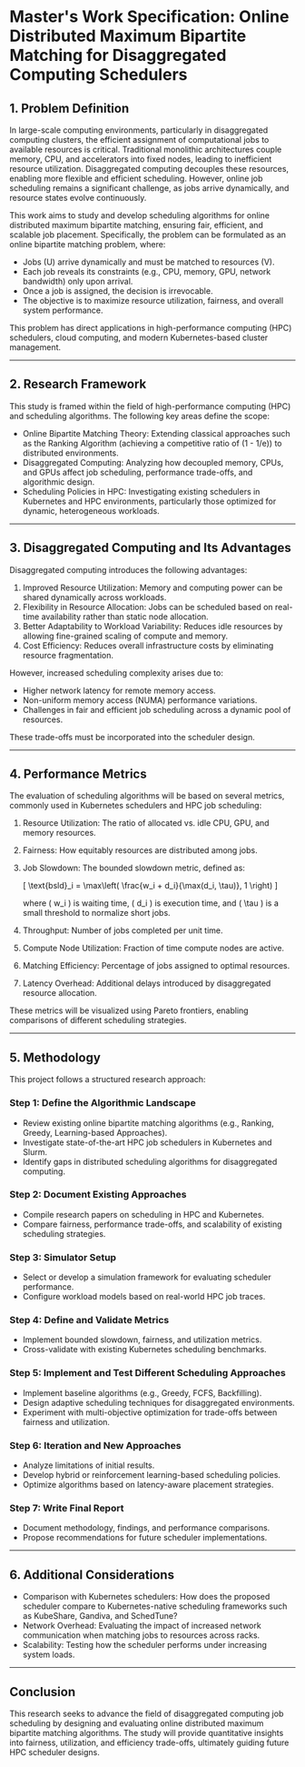 
# Master's Work Specification: Online Distributed Maximum Bipartite Matching for Disaggregated Computing Schedulers

## 1. Problem Definition

In large-scale computing environments, particularly in disaggregated computing clusters, the efficient assignment of computational jobs to available resources is critical. Traditional monolithic architectures couple memory, CPU, and accelerators into fixed nodes, leading to inefficient resource utilization. Disaggregated computing decouples these resources, enabling more flexible and efficient scheduling. However, online job scheduling remains a significant challenge, as jobs arrive dynamically, and resource states evolve continuously.

This work aims to study and develop scheduling algorithms for online distributed maximum bipartite matching, ensuring fair, efficient, and scalable job placement. Specifically, the problem can be formulated as an online bipartite matching problem, where:

- Jobs (U) arrive dynamically and must be matched to resources (V).
- Each job reveals its constraints (e.g., CPU, memory, GPU, network bandwidth) only upon arrival.
- Once a job is assigned, the decision is irrevocable.
- The objective is to maximize resource utilization, fairness, and overall system performance.

This problem has direct applications in high-performance computing (HPC) schedulers, cloud computing, and modern Kubernetes-based cluster management.

---

## 2. Research Framework

This study is framed within the field of high-performance computing (HPC) and scheduling algorithms. The following key areas define the scope:

- Online Bipartite Matching Theory: Extending classical approaches such as the Ranking Algorithm (achieving a competitive ratio of \(1 - 1/e\)) to distributed environments.
- Disaggregated Computing: Analyzing how decoupled memory, CPUs, and GPUs affect job scheduling, performance trade-offs, and algorithmic design.
- Scheduling Policies in HPC: Investigating existing schedulers in Kubernetes and HPC environments, particularly those optimized for dynamic, heterogeneous workloads.

---

## 3. Disaggregated Computing and Its Advantages

Disaggregated computing introduces the following advantages:

1. Improved Resource Utilization: Memory and computing power can be shared dynamically across workloads.
2. Flexibility in Resource Allocation: Jobs can be scheduled based on real-time availability rather than static node allocation.
3. Better Adaptability to Workload Variability: Reduces idle resources by allowing fine-grained scaling of compute and memory.
4. Cost Efficiency: Reduces overall infrastructure costs by eliminating resource fragmentation.

However, increased scheduling complexity arises due to:

- Higher network latency for remote memory access.
- Non-uniform memory access (NUMA) performance variations.
- Challenges in fair and efficient job scheduling across a dynamic pool of resources.

These trade-offs must be incorporated into the scheduler design.

---

## 4. Performance Metrics

The evaluation of scheduling algorithms will be based on several metrics, commonly used in Kubernetes schedulers and HPC job scheduling:

1. Resource Utilization: The ratio of allocated vs. idle CPU, GPU, and memory resources.
2. Fairness: How equitably resources are distributed among jobs.
3. Job Slowdown: The bounded slowdown metric, defined as:

   \[
   \text{bsld}_i = \max\left( \frac{w_i + d_i}{\max(d_i, \tau)}, 1 \right)
   \]

   where \( w_i \) is waiting time, \( d_i \) is execution time, and \( \tau \) is a small threshold to normalize short jobs.

4. Throughput: Number of jobs completed per unit time.
5. Compute Node Utilization: Fraction of time compute nodes are active.
6. Matching Efficiency: Percentage of jobs assigned to optimal resources.
7. Latency Overhead: Additional delays introduced by disaggregated resource allocation.

These metrics will be visualized using Pareto frontiers, enabling comparisons of different scheduling strategies.

---

## 5. Methodology

This project follows a structured research approach:

### Step 1: Define the Algorithmic Landscape

- Review existing online bipartite matching algorithms (e.g., Ranking, Greedy, Learning-based Approaches).
- Investigate state-of-the-art HPC job schedulers in Kubernetes and Slurm.
- Identify gaps in distributed scheduling algorithms for disaggregated computing.

### Step 2: Document Existing Approaches

- Compile research papers on scheduling in HPC and Kubernetes.
- Compare fairness, performance trade-offs, and scalability of existing scheduling strategies.

### Step 3: Simulator Setup

- Select or develop a simulation framework for evaluating scheduler performance.
- Configure workload models based on real-world HPC job traces.

### Step 4: Define and Validate Metrics

- Implement bounded slowdown, fairness, and utilization metrics.
- Cross-validate with existing Kubernetes scheduling benchmarks.

### Step 5: Implement and Test Different Scheduling Approaches

- Implement baseline algorithms (e.g., Greedy, FCFS, Backfilling).
- Design adaptive scheduling techniques for disaggregated environments.
- Experiment with multi-objective optimization for trade-offs between fairness and utilization.

### Step 6: Iteration and New Approaches

- Analyze limitations of initial results.
- Develop hybrid or reinforcement learning-based scheduling policies.
- Optimize algorithms based on latency-aware placement strategies.

### Step 7: Write Final Report

- Document methodology, findings, and performance comparisons.
- Propose recommendations for future scheduler implementations.

---

## 6. Additional Considerations

- Comparison with Kubernetes schedulers: How does the proposed scheduler compare to Kubernetes-native scheduling frameworks such as KubeShare, Gandiva, and SchedTune?
- Network Overhead: Evaluating the impact of increased network communication when matching jobs to resources across racks.
- Scalability: Testing how the scheduler performs under increasing system loads.

---

## Conclusion

This research seeks to advance the field of disaggregated computing job scheduling by designing and evaluating online distributed maximum bipartite matching algorithms. The study will provide quantitative insights into fairness, utilization, and efficiency trade-offs, ultimately guiding future HPC scheduler designs.
